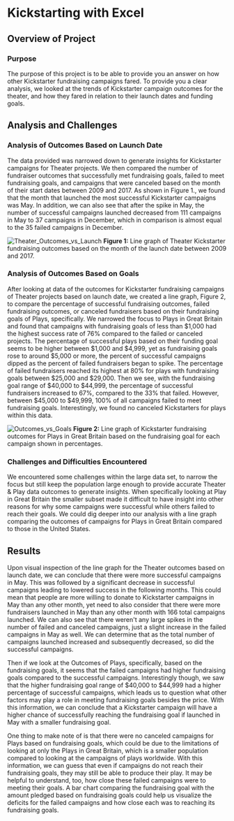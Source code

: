 # Kickstarting with Excel

## Overview of Project

### Purpose
The purpose of this project is to be able to provide you an answer on how other Kickstarter fundraising campaigns fared. To provide you a clear analysis, we looked at the trends of Kickstarter campaign outcomes for the theater, and how they fared in relation to their launch dates and funding goals.
## Analysis and Challenges

### Analysis of Outcomes Based on Launch Date
The data provided was narrowed down to generate insights for Kickstarter campaigns for Theater projects. We then compared the number of fundraiser outcomes that successfully met fundraising goals, failed to meet fundraising goals, and campaigns that were canceled based on the month of their start dates between 2009 and 2017. As shown in Figure 1., we found that the month that launched the most successful Kickstarter campaigns was May. In addition, we can also see that after the spike in May, the number of successful campaigns launched decreased from 111 campaigns in May to 37 campaigns in December, which in comparison is almost equal to the 35 failed campaigns in December. 

![Theater_Outcomes_vs_Launch](https://user-images.githubusercontent.com/102122063/161401667-f2a5c874-7fcb-4dbe-8e67-14fc8fdc624b.png)
**Figure 1:** Line graph of Theater Kickstarter fundraising outcomes based on the month of the launch date between 2009 and 2017.  
### Analysis of Outcomes Based on Goals
After looking at data of the outcomes for Kickstarter fundraising campaigns of Theater projects based on launch date, we created a line graph, Figure 2, to compare the percentage of successful fundraising outcomes, failed fundraising outcomes, or canceled fundraisers based on their fundraising goals of Plays, specifically. We narrowed the focus to Plays in Great Britain and found that campaigns with fundraising goals of less than $1,000 had the highest success rate of 76% compared to the failed or canceled projects. The percentage of successful plays based on their funding goal seems to be higher between $1,000 and $4,999, yet as fundraising goals rose to around $5,000 or more, the percent of successful campaigns dipped as the percent of failed fundraisers began to spike. The percentage of failed fundraisers reached its highest at 80% for plays with fundraising goals between $25,000 and $29,000. Then we see, with the fundraising goal range of $40,000 to $44,999, the percentage of successful fundraisers increased to 67%, compared to the 33% that failed. However, between $45,000 to $49,999, 100% of all campaigns failed to meet fundraising goals. Interestingly, we found no canceled Kickstarters for plays within this data.

![Outcomes_vs_Goals](https://user-images.githubusercontent.com/102122063/161401589-fd93e00b-e58f-48ed-9e9f-34f4593462f8.png)
**Figure 2:** Line graph of Kickstarter fundraising outcomes for Plays in Great Britain based on the fundraising goal for each campaign shown in percentages. 
### Challenges and Difficulties Encountered
We encountered some challenges within the large data set, to narrow the focus but still keep the population large enough to provide accurate Theater & Play data outcomes to generate insights. When specifically looking at Play in Great Britain the smaller subset made it difficult to have insight into other reasons for why some campaigns were successful while others failed to reach their goals. We could dig deeper into our analysis with a line graph comparing the outcomes of campaigns for Plays in Great Britain compared to those in the United States.

## Results

Upon visual inspection of the line graph for the Theater outcomes based on launch date, we can conclude that there were more successful campaigns in May. This was followed by a significant decrease in successful campaigns leading to lowered success in the following months. This could mean that people are more willing to donate to Kickstarter campaigns in May than any other month, yet need to also consider that there were more fundraisers launched in May than any other month with 166 total campaigns launched. We can also see that there weren't any large spikes in the number of failed and canceled campaigns, just a slight increase in the failed campaigns in May as well. We can determine that as the total number of campaigns launched increased and subsequently decreased, so did the successful campaigns. 

Then if we look at the Outcomes of Plays, specifically, based on the fundraising goals, it seems that the failed campaigns had higher fundraising goals compared to the successful campaigns. Interestingly though, we saw that the higher fundraising goal range of $40,000 to $44,999 had a higher percentage of successful campaigns, which leads us to question what other factors may play a role in meeting fundraising goals besides the price. With this information, we can conclude that a Kickstarter campaign will have a higher chance of successfully reaching the fundraising goal if launched in May with a smaller fundraising goal. 

One thing to make note of is that there were no canceled campaigns for Plays based on fundraising goals, which could be due to the limitations of looking at only the Plays in Great Britain, which is a smaller population compared to looking at the campaigns of plays worldwide. With this information, we can guess that even if campaigns do not reach their fundraising goals, they may still be able to produce their play. It may be helpful to understand, too, how close these failed campaigns were to meeting their goals. A bar chart comparing the fundraising goal with the amount pledged based on fundraising goals could help us visualize the deficits for the failed campaigns and how close each was to reaching its fundraising goals. 
